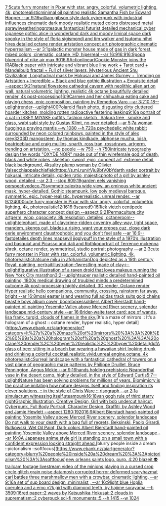 [7:5](https://www.ebank.nz/aiartgenerator?category=7%3A5)[cute furry monster in Pixar with star, angry, colorful, volumetric lighting, 4k, photorealistic](https://www.ebank.nz/aiartgenerator?category=cute%20furry%20monster%20in%20Pixar%20with%20star%2C%20angry%2C%20colorful%2C%20volumetric%20lighting%2C%204k%2C%20photorealistic)[minimal oil painting realistic Samantha Fish by Edward Hopper --ar 9:16](https://www.ebank.nz/aiartgenerator?category=minimal%20oil%20painting%20realistic%20Samantha%20Fish%20by%20Edward%20Hopper%20--ar%209%3A16)[william gibson style dark cyberpunk with industrial influences cinematic dark moody realistic muted colors distressed metal sprawl](https://www.ebank.nz/aiartgenerator?category=william%20gibson%20style%20dark%20cyberpunk%20with%20industrial%20influences%20cinematic%20dark%20moody%20realistic%20muted%20colors%20distressed%20metal%20sprawl)[weathering](https://www.ebank.nz/aiartgenerator?category=weathering)[grotesque fantastical futurist detailed mechanical cyber japanese gothic alice in wonderland dark and moody liminal space dark spooky in the style of floria sigismondi and tim walker and tsutomu nihei hires detailed octane render artstation concept art photographic cinematic hyperrealism --ar 3:1](https://www.ebank.nz/aiartgenerator?category=grotesque%20fantastical%20futurist%20detailed%20mechanical%20cyber%20japanese%20gothic%20alice%20in%20wonderland%20dark%20and%20moody%20liminal%20space%20dark%20spooky%20in%20the%20style%20of%20floria%20sigismondi%20and%20tim%20walker%20and%20tsutomu%20nihei%20hires%20detailed%20octane%20render%20artstation%20concept%20art%20photographic%20cinematic%20hyperrealism%20--ar%203%3A1)[galactic monster house made of gas in dark forest, mixed colors, cinematic, octane, HD, hiperreal --ar 16:9](https://www.ebank.nz/aiartgenerator?category=galactic%20monster%20house%20made%20of%20gas%20in%20dark%20forest%2C%20mixed%20colors%2C%20cinematic%2C%20octane%2C%20HD%2C%20hiperreal%20--ar%2016%3A9)[16:9](https://www.ebank.nz/aiartgenerator?category=16%3A9)[16:9](https://www.ebank.nz/aiartgenerator?category=16%3A9)[pop](https://www.ebank.nz/aiartgenerator?category=pop)[a blueprint of nike air max 90](https://www.ebank.nz/aiartgenerator?category=a%20blueprint%20of%20nike%20air%20max%2090)[16:9](https://www.ebank.nz/aiartgenerator?category=16%3A9)[Action](https://www.ebank.nz/aiartgenerator?category=Action)[lineart](https://www.ebank.nz/aiartgenerator?category=lineart)[Cookie Monster joins the IRA](https://www.ebank.nz/aiartgenerator?category=Cookie%20Monster%20joins%20the%20IRA)[Black paper with intricate and vibrant blue line work + Tarot card + Mandelbulb fractal + Full of silver layers, Mysterious Ancient Shu Civilization, Longitudinal  mask by Hokusai and James Gurney + Trending on Artstation + Incredible + Black and blue gothic illustration + Exquisite detail --aspect 9:21](https://www.ebank.nz/aiartgenerator?category=Black%20paper%20with%20intricate%20and%20vibrant%20blue%20line%20work%20%2B%20Tarot%20card%20%2B%20Mandelbulb%20fractal%20%2B%20Full%20of%20silver%20layers%2C%20Mysterious%20Ancient%20Shu%20Civilization%2C%20Longitudinal%20%20mask%20by%20Hokusai%20and%20James%20Gurney%20%2B%20Trending%20on%20Artstation%20%2B%20Incredible%20%2B%20Black%20and%20blue%20gothic%20illustration%20%2B%20Exquisite%20detail%20--aspect%209%3A21)[natural flowstone cathedral cavern with neolithic alien art on wall, natural volumetric lighting, realistic 4k octane beautifully detailed render, 4k post-processing](https://www.ebank.nz/aiartgenerator?category=natural%20flowstone%20cathedral%20cavern%20with%20neolithic%20alien%20art%20on%20wall%2C%20natural%20volumetric%20lighting%2C%20realistic%204k%20octane%20beautifully%20detailed%20render%2C%204k%20post-processing)[16:9](https://www.ebank.nz/aiartgenerator?category=16%3A9)[Carmen and her chihuahua eating cake and playing chess, epic composition, painting by Remedios Varo —ar 3:2](https://www.ebank.nz/aiartgenerator?category=Carmen%20and%20her%20chihuahua%20eating%20cake%20and%20playing%20chess%2C%20epic%20composition%2C%20painting%20by%20Remedios%20Varo%20%E2%80%94ar%203%3A2)[10:18](https://www.ebank.nz/aiartgenerator?category=10%3A18)[--uplight](https://www.ebank.nz/aiartgenerator?category=--uplight)[render](https://www.ebank.nz/aiartgenerator?category=render)[--uplight](https://www.ebank.nz/aiartgenerator?category=--uplight)[400](https://www.ebank.nz/aiartgenerator?category=400)[Polaroid flash photo, disgusting dirty cluttered hoarder kitchen, molding rotten radioactive festering leaking](https://www.ebank.nz/aiartgenerator?category=Polaroid%20flash%20photo%2C%20disgusting%20dirty%20cluttered%20hoarder%20kitchen%2C%20molding%20rotten%20radioactive%20festering%20leaking)[9:16](https://www.ebank.nz/aiartgenerator?category=9%3A16)[a portrait of a cat in ISSEY MIYAKE  outfits  ,fashion sketch  , Sakura tree , smoke and glass, wabi sabi style,by Gustav Klimt, no over detailed —ar 5:7](https://www.ebank.nz/aiartgenerator?category=a%20portrait%20of%20a%20cat%20in%20ISSEY%20MIYAKE%20%20outfits%20%20%2Cfashion%20sketch%20%20%2C%20Sakura%20tree%20%2C%20smoke%20and%20glass%2C%20wabi%20sabi%20style%2Cby%20Gustav%20Klimt%2C%20no%20over%20detailed%20%E2%80%94ar%205%3A7)[a woman hugging a praying mantis --w 1080 --h 720](https://www.ebank.nz/aiartgenerator?category=a%20woman%20hugging%20a%20praying%20mantis%20--w%201080%20--h%20720)[a psychedelic white rabbit surrounded by neon colored rainbows, painted in the style of alex grey](https://www.ebank.nz/aiartgenerator?category=a%20psychedelic%20white%20rabbit%20surrounded%20by%20neon%20colored%20rainbows%2C%20painted%20in%20the%20style%20of%20alex%20grey)[320](https://www.ebank.nz/aiartgenerator?category=320)[3D mangosteen ,by thomas kindkade, alphonse mucha, loish, beatriceblue and craig mullins, sparth, ross tran, rossdraws, artgerm, trending on artstation, --no people --w 750 --h 750](https://www.ebank.nz/aiartgenerator?category=3D%20mangosteen%20%2Cby%20thomas%20kindkade%2C%20alphonse%20mucha%2C%20loish%2C%20beatriceblue%20and%20craig%20mullins%2C%20sparth%2C%20ross%20tran%2C%20rossdraws%2C%20artgerm%2C%20trending%20on%20artstation%2C%20--no%20people%20--w%20750%20--h%20750)[intricate typography design the words "OXYDE NOIR" made out of thin wire](https://www.ebank.nz/aiartgenerator?category=intricate%20typography%20design%20the%20words%20%22OXYDE%20NOIR%22%20made%20out%20of%20thin%20wire)[female god of death, black and white robes, skeleton, sword, epic, concept art, extreme detail, black background, 4k](https://www.ebank.nz/aiartgenerator?category=female%20god%20of%20death%2C%20black%20and%20white%20robes%2C%20skeleton%2C%20sword%2C%20epic%2C%20concept%20art%2C%20extreme%20detail%2C%20black%20background%2C%204k)[sultry plump woman by Olivier Valsecchi](https://www.ebank.nz/aiartgenerator?category=sultry%20plump%20woman%20by%20Olivier%20Valsecchi)[appalachia](https://www.ebank.nz/aiartgenerator?category=appalachia)[field](https://www.ebank.nz/aiartgenerator?category=field)[<https://s.mj.run/rVju9btV0bY>](https://www.ebank.nz/aiartgenerator?category=%3Chttps%3A//s.mj.run/rVju9btV0bY%3E)[darth vader portrait by hokusai, intricate details, golden ratio, majestic](https://www.ebank.nz/aiartgenerator?category=darth%20vader%20portrait%20by%20hokusai%2C%20intricate%20details%2C%20golden%20ratio%2C%20majestic)[photo of a girl by ashley wood, detailed --ar 2:3 --stop 80](https://www.ebank.nz/aiartgenerator?category=photo%20of%20a%20girl%20by%20ashley%20wood%2C%20detailed%20--ar%202%3A3%20--stop%2080)[9:19](https://www.ebank.nz/aiartgenerator?category=9%3A19)[garden eels vanishing perspective](https://www.ebank.nz/aiartgenerator?category=garden%20eels%20vanishing%20perspective)[deco](https://www.ebank.nz/aiartgenerator?category=deco)[.75](https://www.ebank.nz/aiartgenerator?category=.75)[symmetrical](https://www.ebank.nz/aiartgenerator?category=symmetrical)[extra wide view. an ominous white ancient mask. hyper-detailed. Gothic steampunk. low poly medieval baroque. symmetric. epic. hyper-realistic. hyperrealistic. unreal render. --ar 9:12](https://www.ebank.nz/aiartgenerator?category=extra%20wide%20view.%20an%20ominous%20white%20ancient%20mask.%20hyper-detailed.%20Gothic%20steampunk.%20low%20poly%20medieval%20baroque.%20symmetric.%20epic.%20hyper-realistic.%20hyperrealistic.%20unreal%20render.%20--ar%209%3A12)[4000](https://www.ebank.nz/aiartgenerator?category=4000)[cute furry monster in Pixar with star, angry, colorful, volumetric lighting, 4k, photorealistic](https://www.ebank.nz/aiartgenerator?category=cute%20furry%20monster%20in%20Pixar%20with%20star%2C%20angry%2C%20colorful%2C%20volumetric%20lighting%2C%204k%2C%20photorealistic)[12:16](https://www.ebank.nz/aiartgenerator?category=12%3A16)[16:9](https://www.ebank.nz/aiartgenerator?category=16%3A9)[scared](https://www.ebank.nz/aiartgenerator?category=scared)[9:16](https://www.ebank.nz/aiartgenerator?category=9%3A16)[Rick vietch centipede superhero character concept design  --aspect 9:21](https://www.ebank.nz/aiartgenerator?category=Rick%20vietch%20centipede%20superhero%20character%20concept%20design%20%20--aspect%209%3A21)[Permaculture city artgerm, wlop, cgsociety, 8k resolution, detailed, octane](https://www.ebank.nz/aiartgenerator?category=Permaculture%20city%20artgerm%2C%20wlop%2C%20cgsociety%2C%208k%20resolution%2C%20detailed%2C%20octane)[room](https://www.ebank.nz/aiartgenerator?category=room)[--uplight](https://www.ebank.nz/aiartgenerator?category=--uplight)[elephant,,made of clay](https://www.ebank.nz/aiartgenerator?category=elephant%2C%2Cmade%20of%20clay)[crime-ridden coventry alley-way, tight space, mandem, skengs out, blades a rising, want your crepes cuz, close dark eerie environment claustrophobic and you don't feel safe --ar 16:9](https://www.ebank.nz/aiartgenerator?category=crime-ridden%20coventry%20alley-way%2C%20tight%20space%2C%20mandem%2C%20skengs%20out%2C%20blades%20a%20rising%2C%20want%20your%20crepes%20cuz%2C%20close%20dark%20eerie%20environment%20claustrophobic%20and%20you%20don%27t%20feel%20safe%20--ar%2016%3A9)[--fast](https://www.ebank.nz/aiartgenerator?category=--fast)[detailes  depth lines  maps](https://www.ebank.nz/aiartgenerator?category=detailes%20%20depth%20lines%20%20maps)[evil jigglypuff in the style of a 1970’s illustration and basquiat and Picasso and dali and Rothko](https://www.ebank.nz/aiartgenerator?category=evil%20jigglypuff%20in%20the%20style%20of%20a%201970%E2%80%99s%20illustration%20and%20basquiat%20and%20Picasso%20and%20dali%20and%20Rothko)[portrait of Terrence mckenna shrek, octane render, symmetrical, studio portrait photography —ar 2:3](https://www.ebank.nz/aiartgenerator?category=portrait%20of%20Terrence%20mckenna%20shrek%2C%20octane%20render%2C%20symmetrical%2C%20studio%20portrait%20photography%20%E2%80%94ar%202%3A3)[cute furry monster in Pixar with star, colorful, volumetric lighting, 4k, photorealistic](https://www.ebank.nz/aiartgenerator?category=cute%20furry%20monster%20in%20Pixar%20with%20star%2C%20colorful%2C%20volumetric%20lighting%2C%204k%2C%20photorealistic)[hatsune miku in afghanistan](https://www.ebank.nz/aiartgenerator?category=hatsune%20miku%20in%20afghanistan)[Dog depicted as a 19th century Royal, painting, pertrait](https://www.ebank.nz/aiartgenerator?category=Dog%20depicted%20as%20a%2019th%20century%20Royal%2C%20painting%2C%20pertrait)[illustration](https://www.ebank.nz/aiartgenerator?category=illustration)[::1](https://www.ebank.nz/aiartgenerator?category=%3A%3A1)[wrestling,made of clay](https://www.ebank.nz/aiartgenerator?category=wrestling%2Cmade%20of%20clay)[<--uplight](https://www.ebank.nz/aiartgenerator?category=%3C--uplight)[figurative illustration of a raven droid that loves makeup running the New York City marathon](https://www.ebank.nz/aiartgenerator?category=figurative%20illustration%20of%20a%20raven%20droid%20that%20loves%20makeup%20running%20the%20New%20York%20City%20marathon)[3:2](https://www.ebank.nz/aiartgenerator?category=3%3A2)[--uplight](https://www.ebank.nz/aiartgenerator?category=--uplight)[super realistic detailed hand-painted oil painting, 1800s medical drawing of troubled minds a predetermined outcome 4k post-processing highly detailed, 3D render, Octane render Hyper realistic hello companions, community, crossing, rainstorm far away, bright --ar 16:8](https://www.ebank.nz/aiartgenerator?category=super%20realistic%20detailed%20hand-painted%20oil%20painting%2C%201800s%20medical%20drawing%20of%20troubled%20minds%20a%20predetermined%20outcome%204k%20post-processing%20highly%20detailed%2C%203D%20render%2C%20Octane%20render%20Hyper%20realistic%20hello%20companions%2C%20community%2C%20crossing%2C%20rainstorm%20far%20away%2C%20bright%20--ar%2016%3A8)[moai easter island wearing full adidas track suits gold chains beastie boys album cover, boomboxes](https://www.ebank.nz/aiartgenerator?category=moai%20easter%20island%20wearing%20full%20adidas%20track%20suits%20gold%20chains%20beastie%20boys%20album%20cover%2C%20boomboxes)[soldiers Albert Bierstadt hand-painted oil painting Yosemite Valley above Merced River scenery, splendor landscape mid-century style --ar 16:8](https://www.ebank.nz/aiartgenerator?category=soldiers%20Albert%20Bierstadt%20hand-painted%20oil%20painting%20Yosemite%20Valley%20above%20Merced%20River%20scenery%2C%20splendor%20landscape%20mid-century%20style%20--ar%2016%3A8)[rider-waite tarot card: ace of wands, lisa frank. turgid. clouds of flames in the sky.](https://www.ebank.nz/aiartgenerator?category=rider-waite%20tarot%20card%3A%20ace%20of%20wands%2C%20lisa%20frank.%20turgid.%20clouds%20of%20flames%20in%20the%20sky.)[It's a maze of mirrors :: It’s a hologram of a ghost :: octane render, hyper realistic, hyper detail](https://www.ebank.nz/aiartgenerator?category=It%27s%20a%20maze%20of%20mirrors%20%3A%3A%20It%E2%80%99s%20a%20hologram%20of%20a%20ghost%20%3A%3A%20octane%20render%2C%20hyper%20realistic%2C%20hyper%20detail)[dof](https://www.ebank.nz/aiartgenerator?category=dof)[A glass of beer sitting in a beach bar wearing a hawaiian shirt looking drunk and drinking a colorful cocktail,realistic,vivid,unreal engine,octane, 4k photorealistic](https://www.ebank.nz/aiartgenerator?category=A%20glass%20of%20beer%20sitting%20in%20a%20beach%20bar%20wearing%20a%20hawaiian%20shirt%20looking%20drunk%20and%20drinking%20a%20colorful%20cocktail%2Crealistic%2Cvivid%2Cunreal%20engine%2Coctane%2C%204k%20photorealistic)[Surreal landscape with a fantastical cathedral of towers on a vast plane of geographic maze patterns by Philippe Druillet, Bruce Pennington, Angus Mckie --ar 9:16](https://www.ebank.nz/aiartgenerator?category=Surreal%20landscape%20with%20a%20fantastical%20cathedral%20of%20towers%20on%20a%20vast%20plane%20of%20geographic%20maze%20patterns%20by%20Philippe%20Druillet%2C%20Bruce%20Pennington%2C%20Angus%20Mckie%20--ar%209%3A16)[hands holding prehistoric Neanderthal vase in the desert camp, highly detailed, in the style of Edward Curtis](https://www.ebank.nz/aiartgenerator?category=hands%20holding%20prehistoric%20Neanderthal%20vase%20in%20the%20desert%20camp%2C%20highly%20detailed%2C%20in%20the%20style%20of%20Edward%20Curtis)[5:7](https://www.ebank.nz/aiartgenerator?category=5%3A7)[--uplight](https://www.ebank.nz/aiartgenerator?category=--uplight)[Nature has been solving problems for millions of years. Biomimicry is the practice imitating how nature designs itself and finding inspiration its clever solutions. :: in the style of Chris Ware :: risograph --ar 2:1](https://www.ebank.nz/aiartgenerator?category=Nature%20has%20been%20solving%20problems%20for%20millions%20of%20years.%20Biomimicry%20is%20the%20practice%20imitating%20how%20nature%20designs%20itself%20and%20finding%20inspiration%20its%20clever%20solutions.%20%3A%3A%20in%20the%20style%20of%20Chris%20Ware%20%3A%3A%20risograph%20--ar%202%3A1)[a simulacrum witnessing itself](https://www.ebank.nz/aiartgenerator?category=a%20simulacrum%20witnessing%20itself)[,](https://www.ebank.nz/aiartgenerator?category=%2C)[steampunk](https://www.ebank.nz/aiartgenerator?category=steampunk)[16:18](https://www.ebank.nz/aiartgenerator?category=16%3A18)[van gogh rule of third starry night](https://www.ebank.nz/aiartgenerator?category=van%20gogh%20rule%20of%20third%20starry%20night)[Graphic Illustration, Creative Design, Girl with bob undercut haircut, Cyberpunk, Full Body Portrait, Character Design, Graffiti, by Ashley Wood and Jamie Hewlett --aspect 1280:1920](https://www.ebank.nz/aiartgenerator?category=Graphic%20Illustration%2C%20Creative%20Design%2C%20Girl%20with%20bob%20undercut%20haircut%2C%20Cyberpunk%2C%20Full%20Body%20Portrait%2C%20Character%20Design%2C%20Graffiti%2C%20by%20Ashley%20Wood%20and%20Jamie%20Hewlett%20--aspect%201280%3A1920)[16:9](https://www.ebank.nz/aiartgenerator?category=16%3A9)[Albert Bierstadt hand-painted oil painting Yosemite Valley above Merced River scenery, splendor landscape Do not walk to your death with a bag full of regrets, Beksinski, Paolo Girardi, Rutkowski, Wet Oil Paint, Dark colors Albert Bierstadt hand-painted oil painting Yosemite Valley above Merced River scenery, splendor landscape --ar 16:8](https://www.ebank.nz/aiartgenerator?category=Albert%20Bierstadt%20hand-painted%20oil%20painting%20Yosemite%20Valley%20above%20Merced%20River%20scenery%2C%20splendor%20landscape%20Do%20not%20walk%20to%20your%20death%20with%20a%20bag%20full%20of%20regrets%2C%20Beksinski%2C%20Paolo%20Girardi%2C%20Rutkowski%2C%20Wet%20Oil%20Paint%2C%20Dark%20colors%20Albert%20Bierstadt%20hand-painted%20oil%20painting%20Yosemite%20Valley%20above%20Merced%20River%20scenery%2C%20splendor%20landscape%20--ar%2016%3A8)[A Japanese anime style girl is standing on a small town with a confident expression looking straight ahead.](https://www.ebank.nz/aiartgenerator?category=A%20Japanese%20anime%20style%20girl%20is%20standing%20on%20a%20small%20town%20with%20a%20confident%20expression%20looking%20straight%20ahead.)[blurry people inside a dream ::pictorialism ::softfocus](https://www.ebank.nz/aiartgenerator?category=blurry%20people%20inside%20a%20dream%20%3A%3Apictorialism%20%3A%3Asoftfocus)[new orleans saints logo. purp. 4:20 blazeit 👽](https://www.ebank.nz/aiartgenerator?category=new%20orleans%20saints%20logo.%20purp.%204%3A20%20blazeit%20%F0%9F%91%BD)[trailcam footage livestream video of the minions playing in a cursed crop circle glitch grain noise datamosh corrupted horror deformed scary](https://www.ebank.nz/aiartgenerator?category=trailcam%20footage%20livestream%20video%20of%20the%20minions%20playing%20in%20a%20cursed%20crop%20circle%20glitch%20grain%20noise%20datamosh%20corrupted%20horror%20deformed%20scary)[hazmat carl battles three marshmallow men with a crowbar, cinematic lighting, --ar 9:16](https://www.ebank.nz/aiartgenerator?category=hazmat%20carl%20battles%20three%20marshmallow%20men%20with%20a%20crowbar%2C%20cinematic%20lighting%2C%20--ar%209%3A16)[a set of sup board design  ,minimalist , --ar 16:9](https://www.ebank.nz/aiartgenerator?category=a%20set%20of%20sup%20board%20design%20%20%2Cminimalist%20%2C%20--ar%2016%3A9)[light blue Hoplia coerulea and a emo y2k girl with diamond teeth,  by hajime sorayama —h 350](https://www.ebank.nz/aiartgenerator?category=light%20blue%20Hoplia%20coerulea%20and%20a%20emo%20y2k%20girl%20with%20diamond%20teeth%2C%20%20by%20hajime%20sorayama%20%E2%80%94h%20350)[9:16](https://www.ebank.nz/aiartgenerator?category=9%3A16)[red paper::2 waves by Katsushika Hokusai::2 clouds in suprematism::2 cyberpuck sci-fi monuments::5 --h 1415 --w 1024](https://www.ebank.nz/aiartgenerator?category=red%20paper%3A%3A2%20waves%20by%20Katsushika%20Hokusai%3A%3A2%20clouds%20in%20suprematism%3A%3A2%20cyberpuck%20sci-fi%20monuments%3A%3A5%20--h%201415%20--w%201024)